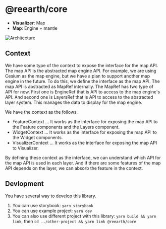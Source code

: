 # @reearth/core

- **Visualizer**: Map
- **Map**: Engine + mantle

![Architecture](docs/architecture.svg)

## Context

We have some type of the context to expose the interface for the map API. The map API is the abstracted map engine API. For example, we are using Cesium as the map engine, but we have a plan to support another map engine in the future. To do this, we define the interface as the map API. The map API is abstracted as MapRef internally. The MapRef has two type of API for now. First one is EngineRef that is API to access to the map engine's API. And second one is LayersRef that is API to access to the abstracted layer system. This manages the data to display for the map engine.

We have the context as the follows.

- FeatureContext ... It works as the interface for exposing the map API to the Feature components and the Layers component.
- WidgetContext ... It works as the interface for exposing the map API to the Widget components.
- VisualizerContext ... It works as the interface for exposing the map API to Visualizer.

By defining these context as the interface, we can understand which API for the map API is used in each layer. And if there are some features of the map API depends on the layer, we can absorb the feature in the context.

## Devlopment

You have several way to develop this library.
1. You can use storybook: `yarn storybook`
2. You can use example project: `yarn dev`
3. You can also use different project with this library: `yarn build && yarn link`, then `cd ../other-project && yarn link @reearth/core`
